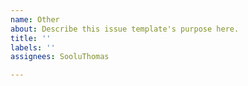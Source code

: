 ```yaml
---
name: Other
about: Describe this issue template's purpose here.
title: ''
labels: ''
assignees: SooluThomas

---
```




